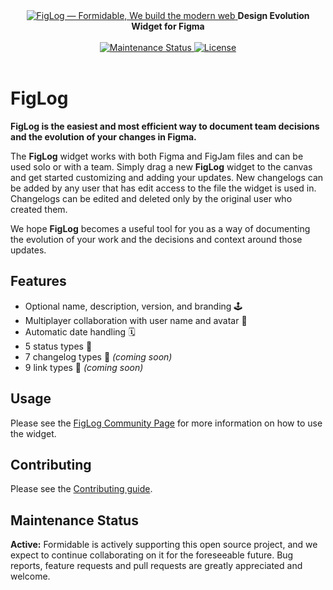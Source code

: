 <div align="center">
  <a href="https://formidable.com/open-source/" target="_blank">
    <img alt="FigLog — Formidable, We build the modern web" src="https://github.com/FormidableLabs/figlog/main/example.png" />
  </a>

  <strong>
    Design Evolution Widget for Figma
  </strong>

  <br />
  <br />

  <a href="https://github.com/FormidableLabs/figma-changelog#maintenance-status">
    <img alt="Maintenance Status" src="https://img.shields.io/badge/maintenance-active-green.svg" />
  </a>
  <a href="https://github.com/FormidableLabs/figlog/main/LICENSE.md">
    <img src="https://img.shields.io/github/license/FormidableLabs/figlog" alt="License" />
  </a>

  <br />
  <br />
</div>

# FigLog

**FigLog is the easiest and most efficient way to document team decisions and the evolution of your changes in Figma.**

The **FigLog** widget works with both Figma and FigJam files and can be used solo or with a team. Simply drag a new **FigLog** widget to the canvas and get started customizing and adding your updates. New changelogs can be added by any user that has edit access to the file the widget is used in. Changelogs can be edited and deleted only by the original user who created them.

We hope **FigLog** becomes a useful tool for you as a way of documenting the evolution of your work and the decisions and context around those updates.

## Features

- Optional name, description, version, and branding 🕹️
- Multiplayer collaboration with user name and avatar 👫
- Automatic date handling 🗓️
- 5 status types 💅
- 7 changelog types 🐙 _(coming soon)_
- 9 link types 🔗 _(coming soon)_

## Usage

Please see the [FigLog Community Page](https://www.figma.com/community/widget/1289299836030212230/figlog) for more information on how to use the widget.

## Contributing

Please see the [Contributing guide](CONTRIBUTING.md).

## Maintenance Status

**Active:** Formidable is actively supporting this open source project, and we expect to continue collaborating on it for the foreseeable future. Bug reports, feature requests and pull requests are greatly appreciated and welcome.
